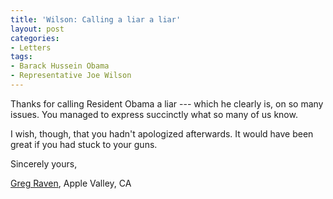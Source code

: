 ```yaml
---
title: 'Wilson: Calling a liar a liar'
layout: post
categories:
- Letters
tags:
- Barack Hussein Obama
- Representative Joe Wilson
---
```


Thanks for calling Resident Obama a liar --- which he clearly is, on so many issues. You managed to express succinctly what so many of us know.

I wish, though, that you hadn't apologized afterwards. It would have been great if you had stuck to your guns.

Sincerely yours,

[Greg Raven](https://www.gregraven.org/), Apple Valley, CA